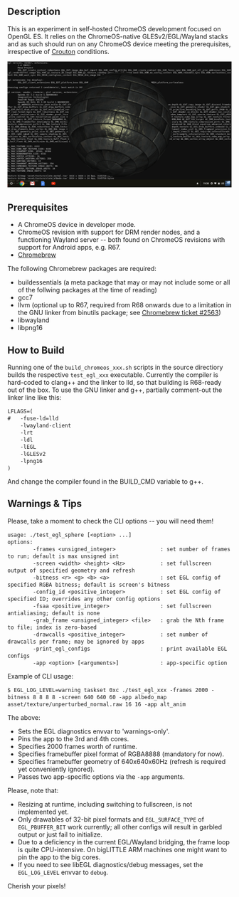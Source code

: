 Description
-----------

This is an experiment in self-hosted ChromeOS development focused on OpenGL ES. It relies on the ChromeOS-native GLESv2/EGL/Wayland stacks and as such should run on any ChromeOS device meeting the prerequisites, irrespective of [Crouton](https://github.com/dnschneid/crouton) conditions.

![screenshot](asset/screenshot.png)

Prerequisites
-------------

* A ChromeOS device in developer mode.
* ChromeOS revision with support for DRM render nodes, and a functioning Wayland server -- both found on ChromeOS revisions with support for Android apps, e.g. R67.
* [Chromebrew](https://github.com/skycocker/chromebrew)

The following Chromebrew packages are required:

* buildessentials (a meta package that may or may not include some or all of the follwing packages at the time of reading)
* gcc7
* llvm (optional up to R67, required from R68 onwards due to a limitation in the GNU linker from binutils package; see [Chromebrew ticket #2563](https://github.com/skycocker/chromebrew/issues/2563))
* libwayland
* libpng16


How to Build
------------

Running one of the `build_chromeos_xxx.sh` scripts in the source directiory builds the respective `test_egl_xxx` executable. Currently the compiler is hard-coded to clang++ and the linker to lld, so that building is R68-ready out of the box. To use the GNU linker and g++, partially comment-out the linker line like this:

```
LFLAGS=(
#	-fuse-ld=lld
	-lwayland-client
	-lrt
	-ldl
	-lEGL
	-lGLESv2
	-lpng16
)

```
And change the compiler found in the BUILD_CMD variable to g++.


Warnings & Tips
---------------

Please, take a moment to check the CLI options -- you will need them!
```
usage: ./test_egl_sphere [<option> ...]
options:
        -frames <unsigned_integer>              : set number of frames to run; default is max unsigned int
        -screen <width> <height> <Hz>           : set fullscreen output of specified geometry and refresh
        -bitness <r> <g> <b> <a>                : set EGL config of specified RGBA bitness; default is screen's bitness
        -config_id <positive_integer>           : set EGL config of specified ID; overrides any other config options
        -fsaa <positive_integer>                : set fullscreen antialiasing; default is none
        -grab_frame <unsigned_integer> <file>   : grab the Nth frame to file; index is zero-based
        -drawcalls <positive_integer>           : set number of drawcalls per frame; may be ignored by apps
        -print_egl_configs                      : print available EGL configs
        -app <option> [<arguments>]             : app-specific option
```

Example of CLI usage:
```
$ EGL_LOG_LEVEL=warning taskset 0xc ./test_egl_xxx -frames 2000 -bitness 8 8 8 8 -screen 640 640 60 -app albedo_map asset/texture/unperturbed_normal.raw 16 16 -app alt_anim
```

The above:

* Sets the EGL diagnostics envvar to 'warnings-only'.
* Pins the app to the 3rd and 4th cores.
* Specifies 2000 frames worth of runtime.
* Specifies framebuffer pixel format of RGBA8888 (mandatory for now).
* Specifies framebuffer geometry of 640x640x60Hz (refresh is required yet conveniently ignored).
* Passes two app-specific options via the `-app` arguments.

Please, note that:

* Resizing at runtime, including switching to fullscreen, is not implemented yet.
* Only drawables of 32-bit pixel formats and `EGL_SURFACE_TYPE` of `EGL_PBUFFER_BIT` work currently; all other configs will result in garbled output or just fail to initialize.
* Due to a deficiency in the current EGL/Wayland bridging, the frame loop is quite CPU-intensive. On bigLITTLE ARM machines one might want to pin the app to the big cores.
* If you need to see libEGL diagnostics/debug messages, set the `EGL_LOG_LEVEL` envvar to `debug`.


Cherish your pixels!
